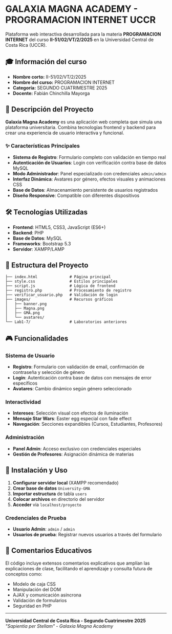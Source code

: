 # GALAXIA MAGNA ACADEMY - PROGRAMACION INTERNET UCCR

Plataforma web interactiva desarrollada para la materia **PROGRAMACION INTERNET** del curso **II-51/02/VT/2/2025** en la Universidad Central de Costa Rica (UCCR).

## 🎓 Información del curso

- **Nombre corto:** II-51/02/VT/2/2025  
- **Nombre del curso:** PROGRAMACION INTERNET  
- **Categoría:** SEGUNDO CUATRIMESTRE 2025  
- **Docente:** Fabián Chinchilla Mayorga

## 🚀 Descripción del Proyecto

**Galaxia Magna Academy** es una aplicación web completa que simula una plataforma universitaria. Combina tecnologías frontend y backend para crear una experiencia de usuario interactiva y funcional.

### ✨ Características Principales

- **Sistema de Registro**: Formulario completo con validación en tiempo real
- **Autenticación de Usuarios**: Login con verificación contra base de datos MySQL
- **Modo Administrador**: Panel especializado con credenciales `admin/admin`
- **Interfaz Dinámica**: Avatares por género, efectos visuales y animaciones CSS
- **Base de Datos**: Almacenamiento persistente de usuarios registrados
- **Diseño Responsive**: Compatible con diferentes dispositivos

## 🛠️ Tecnologías Utilizadas

- **Frontend**: HTML5, CSS3, JavaScript (ES6+)
- **Backend**: PHP
- **Base de Datos**: MySQL
- **Frameworks**: Bootstrap 5.3
- **Servidor**: XAMPP/LAMP

## 📁 Estructura del Proyecto

```
├── index.html              # Página principal
├── style.css               # Estilos principales
├── script.js               # Lógica de frontend
├── registro.php            # Procesamiento de registro
├── verificar_usuario.php   # Validación de login
├── images/                 # Recursos gráficos
│   ├── banner.png
│   ├── Magna.png
│   ├── GMA.png
│   └── avatares/
└── Lab1-7/                 # Laboratorios anteriores
```

## 🎮 Funcionalidades

### Sistema de Usuario
- **Registro**: Formulario con validación de email, confirmación de contraseña y selección de género
- **Login**: Autenticación contra base de datos con mensajes de error específicos
- **Avatares**: Cambio dinámico según género seleccionado

### Interactividad
- **Intereses**: Selección visual con efectos de iluminación
- **Mensaje Star Wars**: Easter egg especial con fade effect
- **Navegación**: Secciones expandibles (Cursos, Estudiantes, Profesores)

### Administración
- **Panel Admin**: Acceso exclusivo con credenciales especiales
- **Gestión de Profesores**: Asignación dinámica de materias

## 🔧 Instalación y Uso

1. **Configurar servidor local** (XAMPP recomendado)
2. **Crear base de datos** `University-GMA`
3. **Importar estructura** de tabla `users`
4. **Colocar archivos** en directorio del servidor
5. **Acceder** via `localhost/proyecto`

### Credenciales de Prueba
- **Usuario Admin**: `admin` / `admin`
- **Usuarios de prueba**: Registrar nuevos usuarios a través del formulario

## 📖 Comentarios Educativos

El código incluye extensos comentarios explicativos que amplían las explicaciones de clase, facilitando el aprendizaje y consulta futura de conceptos como:
- Modelo de caja CSS
- Manipulación del DOM
- AJAX y comunicación asíncrona
- Validación de formularios
- Seguridad en PHP

---

**Universidad Central de Costa Rica - Segundo Cuatrimestre 2025**  
*"Sapientia per Stellam" - Galaxia Magna Academy*
